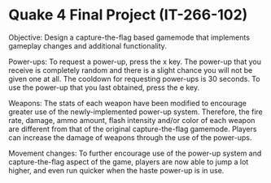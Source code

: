 Quake 4 Final Project (IT-266-102)
==================================

Objective: Design a capture-the-flag based gamemode that implements gameplay changes and additional functionality.

Power-ups: To request a power-up, press the x key. The power-up that you receive is completely random and there is a slight chance you will not be given one at all. The cooldown for requesting power-ups is 30 seconds. To use the power-up that you last obtained, press the e key.

Weapons: The stats of each weapon have been modified to encourage greater use of the newly-implemented power-up system. Therefore, the fire rate, damage, ammo amount, flash intensity and/or color of each weapon are different from that of the original capture-the-flag gamemode. Players can increase the damage of weapons through the use of the power-ups.

Movement changes: To further encourage use of the power-up system and capture-the-flag aspect of the game, players are now able to jump a lot higher, and even run quicker when the haste power-up is in use.
